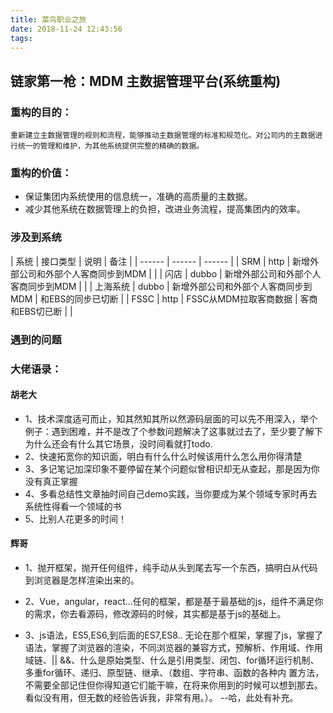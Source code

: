 ```yaml
---
title: 菜鸟职业之旅
date: 2018-11-24 12:43:56
tags:
---
```


## 链家第一枪：MDM 主数据管理平台(系统重构)

### 重构的目的：
    重新建立主数据管理的规则和流程，能够推动主数据管理的标准和规范化。对公司内的主数据进行统一的管理和维护，为其他系统提供完整的精确的数据。

### 重构的价值：
+ 保证集团内系统使用的信息统一，准确的高质量的主数据。
+ 减少其他系统在数据管理上的负担，改进业务流程，提高集团内的效率。

<!--MORE-->
### 涉及到系统 

| 系统 | 接口类型 | 说明 | 备注 |
| ------ | ------ | ------ |
| SRM | http | 新增外部公司和外部个人客商同步到MDM |   |
| 闪店 | dubbo | 新增外部公司和外部个人客商同步到MDM |   | 
| 上海系统 | dubbo | 新增外部公司和外部个人客商同步到MDM | 和EBS的同步已切断  |
| FSSC | http | FSSC从MDM拉取客商数据 | 客商和EBS切已断 |   |

### 遇到的问题



### 大佬语录：
#### 胡老大
- 1、技术深度适可而止，知其然知其所以然源码层面的可以先不用深入，举个例子：遇到困难，并不是改了个参数问题解决了这事就过去了，至少要了解下为什么还会有什么其它场景，没时间看就打todo.
- 2、快速拓宽你的知识面，明白有什么什么时候该用什么怎么用你得清楚 
- 3、多记笔记加深印象不要停留在某个问题似曾相识却无从查起，那是因为你没有真正掌握 
- 4、多看总结性文章抽时间自己demo实践，当你要成为某个领域专家时再去系统性得看一个领域的书 
- 5、比别人花更多的时间！

#### 辉哥
  - 1、抛开框架，抛开任何组件，纯手动从头到尾去写一个东西，搞明白从代码到浏览器是怎样渲染出来的。

  - 2、Vue，angular，react...任何的框架，都是基于最基础的js，组件不满足你的需求，你去看源码，修改源码的时候，其实都是基于js的基础上。
  - 3、js语法，ES5,ES6,到后面的ES7,ES8.. 无论在那个框架，掌握了js，掌握了语法，掌握了浏览器的渲染，不同浏览器的兼容方式，预解析、作用域、作用域链、|| &&、什么是原始类型、什么是引用类型、闭包、for循环运行机制、多重for循环、递归、原型链、继承、（数组、字符串、函数的各种内 置方法，不需要全部记住但你得知道它们能干嘛，在将来你用到的时候可以想到那去。看似没有用，但无数的经验告诉我，非常有用。）。
  --哈，此处有补充。
